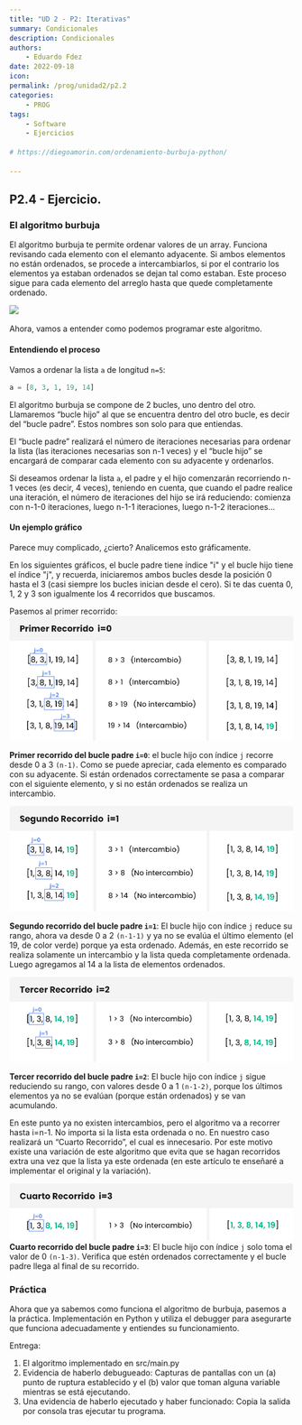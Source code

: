 ```yaml
---
title: "UD 2 - P2: Iterativas"
summary: Condicionales
description: Condicionales
authors:
    - Eduardo Fdez
date: 2022-09-18
icon: 
permalink: /prog/unidad2/p2.2
categories:
    - PROG
tags:
    - Software
    - Ejercicios

# https://diegoamorin.com/ordenamiento-burbuja-python/

---
```


## P2.4 - Ejercicio.

### El algoritmo burbuja

El algoritmo burbuja te permite ordenar valores de un array. Funciona revisando cada elemento con el elemanto adyacente. Si ambos elementos no están ordenados, se procede a intercambiarlos, si por el contrario los elementos ya estaban ordenados se dejan tal como estaban. Este proceso sigue para cada elemento del arreglo hasta que quede completamente ordenado.

![](https://diegoamorin.com/wp-content/uploads/2022/04/final-bubble-sort.gif)

Ahora, vamos a entender como podemos programar este algoritmo.

#### Entendiendo el proceso
Vamos a ordenar la lista `a` de longitud `n=5`:

```Python
a = [8, 3, 1, 19, 14]
```

El algoritmo burbuja se compone de 2 bucles, uno dentro del otro. Llamaremos “bucle hijo” al que se encuentra dentro del otro bucle, es decir del “bucle padre”. Estos nombres son solo para que entiendas.

El “bucle padre” realizará el número de iteraciones necesarias para ordenar la lista (las iteraciones necesarias son n-1 veces) y el “bucle hijo” se encargará de comparar cada elemento con su adyacente y ordenarlos.

Si deseamos ordenar la lista `a`, el padre y el hijo comenzarán recorriendo n-1 veces (es decir, 4 veces), teniendo en cuenta, que cuando el padre realice una iteración, el número de iteraciones del hijo se irá reduciendo: comienza con n-1-0 iteraciones, luego n-1-1 iteraciones, luego n-1-2 iteraciones…

#### Un ejemplo gráfico
Parece muy complicado, ¿cierto? Analicemos esto gráficamente.

En los siguientes gráficos, el bucle padre tiene índice "i" y el bucle hijo tiene el índice "j", y recuerda, iniciaremos ambos bucles desde la posición 0 hasta el 3 (casi siempre los bucles inician desde el cero). Si te das cuenta 0, 1, 2 y 3 son igualmente los 4 recorridos que buscamos.

Pasemos al primer recorrido:
![](assets/PROG-U2-Burbuja1.png)

**Primer recorrido del bucle padre `i=0`**: el bucle hijo con índice `j` recorre desde 0 a 3 `(n-1)`. Como se puede apreciar, cada elemento es comparado con su adyacente. Si están ordenados correctamente se pasa a comparar con el siguiente elemento, y si no están ordenados se realiza un intercambio.

![](assets/PROG-U2-Burbuja2.png)

**Segundo recorrido del bucle padre `i=1`**: El bucle hijo con índice `j` reduce su rango, ahora va desde 0 a 2 `(n-1-1)` y ya no se evalúa el último elemento (el 19, de color verde) porque ya esta ordenado. Además, en este recorrido se realiza solamente un intercambio y la lista queda completamente ordenada. Luego agregamos al 14 a la lista de elementos ordenados.

![](assets/PROG-U2-Burbuja3.png)

**Tercer recorrido del bucle padre `i=2`**: El bucle hijo con índice `j` sigue reduciendo su rango, con valores desde 0 a 1 `(n-1-2)`, porque los últimos elementos ya no se evalúan (porque están ordenados) y se van acumulando.

En este punto ya no existen intercambios, pero el algoritmo va a recorrer hasta i=n-1. No importa si la lista esta ordenada o no. En nuestro caso realizará un “Cuarto Recorrido”, el cual es innecesario. Por este motivo existe una variación de este algoritmo que evita que se hagan recorridos extra una vez que la lista ya este ordenada (en este artículo te enseñaré a implementar el original y la variación).

![](assets/PROG-U2-Burbuja4.png)
**Cuarto recorrido del bucle padre `i=3`**: El bucle hijo con índice `j` solo toma el valor de 0 `(n-1-3)`. Verifica que estén ordenados correctamente y el bucle padre llega al final de su recorrido.

### Práctica

Ahora que ya sabemos como funciona el algoritmo de burbuja, pasemos a la práctica. Implementación en Python y utiliza el debugger para asegurarte que funciona adecuadamente y entiendes su funcionamiento.

Entrega:
1. El algoritmo implementado en src/main.py
2. Evidencia de haberlo debugueado: Capturas de pantallas con un (a) punto de ruptura establecido y el (b) valor que toman alguna variable mientras se está ejecutando.
3. Una evidencia de haberlo ejecutado y haber funcionado: Copia la salida por consola tras ejecutar tu programa.
